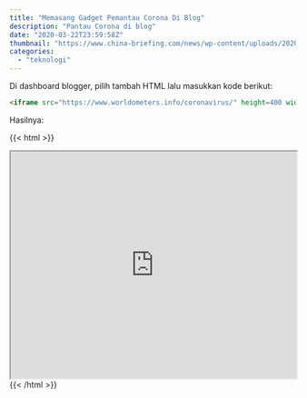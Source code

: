 ```yaml
---
title: "Memasang Gadget Pemantau Corona Di Blog"
description: "Pantau Corona di blog"
date: "2020-03-22T23:59:58Z"
thumbnail: "https://www.china-briefing.com/news/wp-content/uploads/2020/02/How-contagious-is-the-coronavirus.jpg"
categories:
  - "teknologi"
---
```


Di dashboard blogger, pilih tambah HTML lalu masukkan kode berikut:

```html
<iframe src="https://www.worldometers.info/coronavirus/" height=400 width="100%"></iframe>
```

Hasilnya:

{{< html >}}
<iframe src="https://www.worldometers.info/coronavirus/" height=400 width="100%"></iframe>
{{< /html >}}